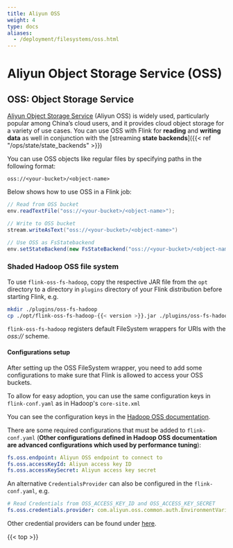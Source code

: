 ```yaml
---
title: Aliyun OSS
weight: 4
type: docs
aliases:
  - /deployment/filesystems/oss.html
---
```

<!--
Licensed to the Apache Software Foundation (ASF) under one
or more contributor license agreements.  See the NOTICE file
distributed with this work for additional information
regarding copyright ownership.  The ASF licenses this file
to you under the Apache License, Version 2.0 (the
"License"); you may not use this file except in compliance
with the License.  You may obtain a copy of the License at

  http://www.apache.org/licenses/LICENSE-2.0

Unless required by applicable law or agreed to in writing,
software distributed under the License is distributed on an
"AS IS" BASIS, WITHOUT WARRANTIES OR CONDITIONS OF ANY
KIND, either express or implied.  See the License for the
specific language governing permissions and limitations
under the License.
-->

# Aliyun Object Storage Service (OSS)

## OSS: Object Storage Service

[Aliyun Object Storage Service](https://www.aliyun.com/product/oss) (Aliyun OSS) is widely used, particularly popular among China’s cloud users, and it provides cloud object storage for a variety of use cases.
You can use OSS with Flink for **reading** and **writing data** as well in conjunction with the [streaming **state backends**]({{< ref "/ops/state/state_backends" >}})



You can use OSS objects like regular files by specifying paths in the following format:

```plain
oss://<your-bucket>/<object-name>
```

Below shows how to use OSS in a Flink job:

```java
// Read from OSS bucket
env.readTextFile("oss://<your-bucket>/<object-name>");

// Write to OSS bucket
stream.writeAsText("oss://<your-bucket>/<object-name>")

// Use OSS as FsStatebackend
env.setStateBackend(new FsStateBackend("oss://<your-bucket>/<object-name>"));
```

### Shaded Hadoop OSS file system

To use `flink-oss-fs-hadoop`, copy the respective JAR file from the `opt` directory to a directory in `plugins` directory of your Flink distribution before starting Flink, e.g.

```bash
mkdir ./plugins/oss-fs-hadoop
cp ./opt/flink-oss-fs-hadoop-{{< version >}}.jar ./plugins/oss-fs-hadoop/
```

`flink-oss-fs-hadoop` registers default FileSystem wrappers for URIs with the *oss://* scheme.

#### Configurations setup

After setting up the OSS FileSystem wrapper, you need to add some configurations to make sure that Flink is allowed to access your OSS buckets.

To allow for easy adoption, you can use the same configuration keys in `flink-conf.yaml` as in Hadoop's `core-site.xml`

You can see the configuration keys in the [Hadoop OSS documentation](http://hadoop.apache.org/docs/current/hadoop-aliyun/tools/hadoop-aliyun/index.html).

There are some required configurations that must be added to `flink-conf.yaml` (**Other configurations defined in Hadoop OSS documentation are advanced configurations which used by performance tuning**):

```yaml
fs.oss.endpoint: Aliyun OSS endpoint to connect to
fs.oss.accessKeyId: Aliyun access key ID
fs.oss.accessKeySecret: Aliyun access key secret
```

An alternative `CredentialsProvider` can also be configured in the `flink-conf.yaml`, e.g. 
```yaml
# Read Credentials from OSS_ACCESS_KEY_ID and OSS_ACCESS_KEY_SECRET
fs.oss.credentials.provider: com.aliyun.oss.common.auth.EnvironmentVariableCredentialsProvider
```
Other credential providers can be found under [here](https://github.com/aliyun/aliyun-oss-java-sdk/tree/master/src/main/java/com/aliyun/oss/common/auth).

 

{{< top >}}
